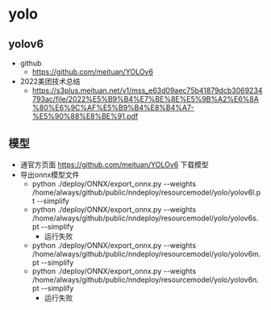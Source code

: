 # yolo

## yolov6
+ github
  + https://github.com/meituan/YOLOv6
+ 2022美团技术总结
  + https://s3plus.meituan.net/v1/mss_e63d09aec75b41879dcb3069234793ac/file/2022%E5%B9%B4%E7%BE%8E%E5%9B%A2%E6%8A%80%E6%9C%AF%E5%B9%B4%E8%B4%A7-%E5%90%88%E8%BE%91.pdf

## 模型
+ 通官方页面 https://github.com/meituan/YOLOv6 下载模型
+ 导出onnx模型文件
  + python ./deploy/ONNX/export_onnx.py --weights /home/always/github/public/nndeploy/resourcemodel/yolo/yolov6l.pt --simplify
  + python ./deploy/ONNX/export_onnx.py --weights /home/always/github/public/nndeploy/resourcemodel/yolo/yolov6s.pt --simplify
    + 运行失败
  + python ./deploy/ONNX/export_onnx.py --weights /home/always/github/public/nndeploy/resourcemodel/yolo/yolov6m.pt --simplify
  + python ./deploy/ONNX/export_onnx.py --weights /home/always/github/public/nndeploy/resourcemodel/yolo/yolov6n.pt --simplify
    + 运行失败